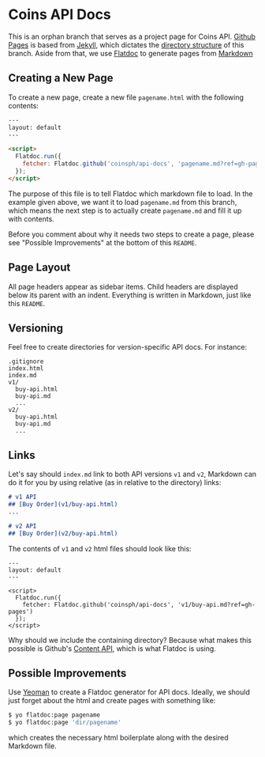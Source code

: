 # Coins API Docs

This is an orphan branch that serves as a project page for Coins API. [Github Pages](https://help.github.com/categories/github-pages-basics/) is based from [Jekyll](http://jekyllrb.com), which dictates the [directory structure](http://jekyllrb.com/docs/structure/) of this branch. Aside from that, we use [Flatdoc](http://ricostacruz.com/flatdoc) to generate pages from [Markdown](https://help.github.com/articles/github-flavored-markdown/)

## Creating a New Page

To create a new page, create a new file `pagename.html` with the following contents:

```html
---
layout: default
---

<script>
  Flatdoc.run({
    fetcher: Flatdoc.github('coinsph/api-docs', 'pagename.md?ref=gh-pages')
  });
</script>
```

The purpose of this file is to tell Flatdoc which markdown file to load. In the example given above, we want it to load `pagename.md` from this branch, which means the next step is to actually create `pagename.md` and fill it up with contents.

Before you comment about why it needs two steps to create a page, please see "Possible Improvements" at the bottom of this `README`.

## Page Layout

All page headers appear as sidebar items. Child headers are displayed below its parent with an indent. Everything is written in Markdown, just like this `README`.

## Versioning

Feel free to create directories for version-specific API docs. For instance:

```
.gitignore
index.html
index.md
v1/
  buy-api.html
  buy-api.md
  ...
v2/
  buy-api.html
  buy-api.md
  ...
```

## Links

Let's say should `index.md` link to both API versions `v1` and `v2`, Markdown can do it for you by using relative (as in relative to the directory) links:

```markdown
# v1 API
## [Buy Order](v1/buy-api.html)
...

# v2 API
## [Buy Order](v2/buy-api.html)
```

The contents of `v1` and `v2` html files should look like this:

```
---
layout: default
---

<script>
  Flatdoc.run({
    fetcher: Flatdoc.github('coinsph/api-docs', 'v1/buy-api.md?ref=gh-pages')
  });
</script>
```

Why should we include the containing directory? Because what makes this possible is Github's [Content API](https://developer.github.com/v3/repos/contents/#get-contents), which is what Flatdoc is using.

## Possible Improvements

Use [Yeoman](http://yeoman.io/) to create a Flatdoc generator for API docs. Ideally, we should just forget about the html and create pages with something like:

```zsh
$ yo flatdoc:page pagename
$ yo flatdoc:page 'dir/pagename'
```

which creates the necessary html boilerplate along with the desired Markdown file.